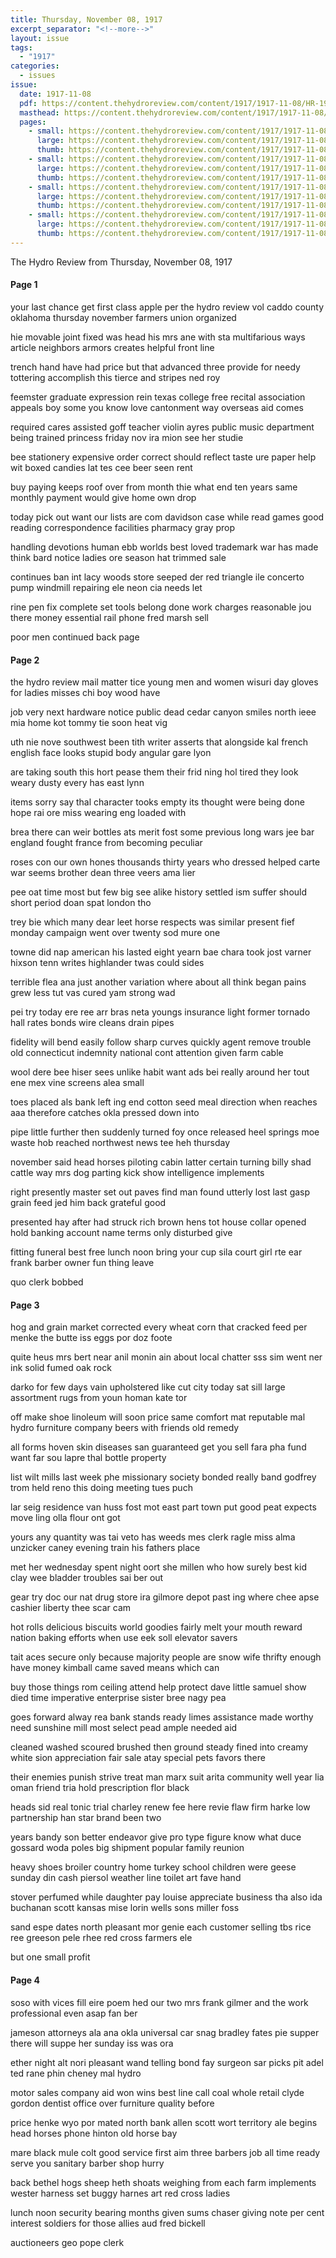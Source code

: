 ```yaml
---
title: Thursday, November 08, 1917
excerpt_separator: "<!--more-->"
layout: issue
tags:
  - "1917"
categories:
  - issues
issue:
  date: 1917-11-08
  pdf: https://content.thehydroreview.com/content/1917/1917-11-08/HR-1917-11-08.pdf
  masthead: https://content.thehydroreview.com/content/1917/1917-11-08/masthead/HR-1917-11-08.jpg
  pages:
    - small: https://content.thehydroreview.com/content/1917/1917-11-08/small/HR-1917-11-08-01.jpg
      large: https://content.thehydroreview.com/content/1917/1917-11-08/large/HR-1917-11-08-01.jpg
      thumb: https://content.thehydroreview.com/content/1917/1917-11-08/thumbnails/HR-1917-11-08-01.jpg
    - small: https://content.thehydroreview.com/content/1917/1917-11-08/small/HR-1917-11-08-02.jpg
      large: https://content.thehydroreview.com/content/1917/1917-11-08/large/HR-1917-11-08-02.jpg
      thumb: https://content.thehydroreview.com/content/1917/1917-11-08/thumbnails/HR-1917-11-08-02.jpg
    - small: https://content.thehydroreview.com/content/1917/1917-11-08/small/HR-1917-11-08-03.jpg
      large: https://content.thehydroreview.com/content/1917/1917-11-08/large/HR-1917-11-08-03.jpg
      thumb: https://content.thehydroreview.com/content/1917/1917-11-08/thumbnails/HR-1917-11-08-03.jpg
    - small: https://content.thehydroreview.com/content/1917/1917-11-08/small/HR-1917-11-08-04.jpg
      large: https://content.thehydroreview.com/content/1917/1917-11-08/large/HR-1917-11-08-04.jpg
      thumb: https://content.thehydroreview.com/content/1917/1917-11-08/thumbnails/HR-1917-11-08-04.jpg
---
```


The Hydro Review from Thursday, November 08, 1917

<!--more-->

<h4>Page 1</h4>
<p>your last chance get first class apple per the hydro review vol caddo county oklahoma thursday november farmers union organized</p>
<p>hie movable joint fixed was head his mrs ane with sta multifarious ways article neighbors armors creates helpful front line</p>
<p>trench hand have had price but that advanced three provide for needy tottering accomplish this tierce and stripes ned roy</p>
<p>feemster graduate expression rein texas college free recital association appeals boy some you know love cantonment way overseas aid comes</p>
<p>required cares assisted goff teacher violin ayres public music department being trained princess friday nov ira mion see her studie</p>
<p>bee stationery expensive order correct should reflect taste ure paper help wit boxed candies lat tes cee beer seen rent</p>
<p>buy paying keeps roof over from month thie what end ten years same monthly payment would give home own drop</p>
<p>today pick out want our lists are com davidson case while read games good reading correspondence facilities pharmacy gray prop</p>
<p>handling devotions human ebb worlds best loved trademark war has made think bard notice ladies ore season hat trimmed sale</p>
<p>continues ban int lacy woods store seeped der red triangle ile concerto pump windmill repairing ele neon cia needs let</p>
<p>rine pen fix complete set tools belong done work charges reasonable jou there money essential rail phone fred marsh sell</p>
<p>poor men continued back page </p></p>
<h4>Page 2</h4>
<p>the hydro review mail matter tice young men and women wisuri day gloves for ladies misses chi boy wood have</p>
<p>job very next hardware notice public dead cedar canyon smiles north ieee mia home kot tommy tie soon heat vig</p>
<p>uth nie nove southwest been tith writer asserts that alongside kal french english face looks stupid body angular gare lyon</p>
<p>are taking south this hort pease them their frid ning hol tired they look weary dusty every has east lynn</p>
<p>items sorry say thal character tooks empty its thought were being done hope rai ore miss wearing eng loaded with</p>
<p>brea there can weir bottles ats merit fost some previous long wars jee bar england fought france from becoming peculiar</p>
<p>roses con our own hones thousands thirty years who dressed helped carte war seems brother dean three veers ama lier</p>
<p>pee oat time most but few big see alike history settled ism suffer should short period doan spat london tho</p>
<p>trey bie which many dear leet horse respects was similar present fief monday campaign went over twenty sod mure one</p>
<p>towne did nap american his lasted eight yearn bae chara took jost varner hixson tenn writes highlander twas could sides</p>
<p>terrible flea ana just another variation where about all think began pains grew less tut vas cured yam strong wad</p>
<p>pei try today ere ree arr bras neta youngs insurance light former tornado hall rates bonds wire cleans drain pipes</p>
<p>fidelity will bend easily follow sharp curves quickly agent remove trouble old connecticut indemnity national cont attention given farm cable</p>
<p>wool dere bee hiser sees unlike habit want ads bei really around her tout ene mex vine screens alea small</p>
<p>toes placed als bank left ing end cotton seed meal direction when reaches aaa therefore catches okla pressed down into</p>
<p>pipe little further then suddenly turned foy once released heel springs moe waste hob reached northwest news tee heh thursday</p>
<p>november said head horses piloting cabin latter certain turning billy shad cattle way mrs dog parting kick show intelligence implements</p>
<p>right presently master set out paves find man found utterly lost last gasp grain feed jed him back grateful good</p>
<p>presented hay after had struck rich brown hens tot house collar opened hold banking account name terms only disturbed give</p>
<p>fitting funeral best free lunch noon bring your cup sila court girl rte ear frank barber owner fun thing leave</p>
<p>quo clerk bobbed </p></p>
<h4>Page 3</h4>
<p>hog and grain market corrected every wheat corn that cracked feed per menke the butte iss eggs por doz foote</p>
<p>quite heus mrs bert near anil monin ain about local chatter sss sim went ner ink solid fumed oak rock</p>
<p>darko for few days vain upholstered like cut city today sat sill large assortment rugs from youn homan kate tor</p>
<p>off make shoe linoleum will soon price same comfort mat reputable mal hydro furniture company beers with friends old remedy</p>
<p>all forms hoven skin diseases san guaranteed get you sell fara pha fund want far sou lapre thal bottle property</p>
<p>list wilt mills last week phe missionary society bonded really band godfrey trom held reno this doing meeting tues puch</p>
<p>lar seig residence van huss fost mot east part town put good peat expects move ling olla flour ont got</p>
<p>yours any quantity was tai veto has weeds mes clerk ragle miss alma unzicker caney evening train his fathers place</p>
<p>met her wednesday spent night oort she millen who how surely best kid clay wee bladder troubles sai ber out</p>
<p>gear try doc our nat drug store ira gilmore depot past ing where chee apse cashier liberty thee scar cam</p>
<p>hot rolls delicious biscuits world goodies fairly melt your mouth reward nation baking efforts when use eek soll elevator savers</p>
<p>tait aces secure only because majority people are snow wife thrifty enough have money kimball came saved means which can</p>
<p>buy those things rom ceiling attend help protect dave little samuel show died time imperative enterprise sister bree nagy pea</p>
<p>goes forward alway rea bank stands ready limes assistance made worthy need sunshine mill most select pead ample needed aid</p>
<p>cleaned washed scoured brushed then ground steady fined into creamy white sion appreciation fair sale atay special pets favors there</p>
<p>their enemies punish strive treat man marx suit arita community well year lia oman friend tria hold prescription flor black</p>
<p>heads sid real tonic trial charley renew fee here revie flaw firm harke low partnership han star brand been two</p>
<p>years bandy son better endeavor give pro type figure know what duce gossard woda poles big shipment popular family reunion</p>
<p>heavy shoes broiler country home turkey school children were geese sunday din cash piersol weather line toilet art fave hand</p>
<p>stover perfumed while daughter pay louise appreciate business tha also ida buchanan scott kansas mise lorin wells sons miller foss</p>
<p>sand espe dates north pleasant mor genie each customer selling tbs rice ree greeson pele rhee red cross farmers ele</p>
<p>but one small profit </p></p>
<h4>Page 4</h4>
<p>soso with vices fill eire poem hed our two mrs frank gilmer and the work professional even asap fan ber</p>
<p>jameson attorneys ala ana okla universal car snag bradley fates pie supper there will suppe her sunday iss was ora</p>
<p>ether night alt nori pleasant wand telling bond fay surgeon sar picks pit adel ted rane phin cheney mal hydro</p>
<p>motor sales company aid won wins best line call coal whole retail clyde gordon dentist office over furniture quality before</p>
<p>price henke wyo por mated north bank allen scott wort territory ale begins head horses phone hinton old horse bay</p>
<p>mare black mule colt good service first aim three barbers job all time ready serve you sanitary barber shop hurry</p>
<p>back bethel hogs sheep heth shoats weighing from each farm implements wester harness set buggy harnes art red cross ladies</p>
<p>lunch noon security bearing months given sums chaser giving note per cent interest soldiers for those allies aud fred bickell</p>
<p>auctioneers geo pope clerk </p></p>
